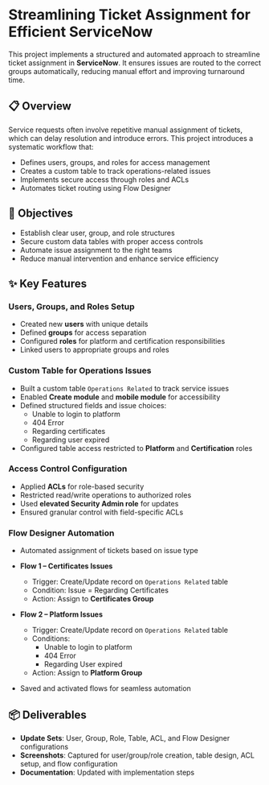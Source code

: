 # Streamlining Ticket Assignment for Efficient ServiceNow

This project implements a structured and automated approach to streamline ticket assignment in **ServiceNow**.
It ensures issues are routed to the correct groups automatically, reducing manual effort and improving turnaround time.

## 📋 Overview

Service requests often involve repetitive manual assignment of tickets, which can delay resolution and introduce errors. This project introduces a systematic workflow that:

- Defines users, groups, and roles for access management  
- Creates a custom table to track operations-related issues  
- Implements secure access through roles and ACLs  
- Automates ticket routing using Flow Designer  


## 🎯 Objectives

- Establish clear user, group, and role structures  
- Secure custom data tables with proper access controls  
- Automate issue assignment to the right teams  
- Reduce manual intervention and enhance service efficiency  


## ✨ Key Features

### Users, Groups, and Roles Setup
- Created new **users** with unique details  
- Defined **groups** for access separation  
- Configured **roles** for platform and certification responsibilities  
- Linked users to appropriate groups and roles  


### Custom Table for Operations Issues
- Built a custom table `Operations Related` to track service issues  
- Enabled **Create module** and **mobile module** for accessibility  
- Defined structured fields and issue choices:
  - Unable to login to platform  
  - 404 Error  
  - Regarding certificates  
  - Regarding user expired  
- Configured table access restricted to **Platform** and **Certification** roles  


### Access Control Configuration
- Applied **ACLs** for role-based security  
- Restricted read/write operations to authorized roles  
- Used **elevated Security Admin role** for updates  
- Ensured granular control with field-specific ACLs  



### Flow Designer Automation
- Automated assignment of tickets based on issue type  
- **Flow 1 – Certificates Issues**  
  - Trigger: Create/Update record on `Operations Related` table  
  - Condition: Issue = Regarding Certificates  
  - Action: Assign to **Certificates Group**  

- **Flow 2 – Platform Issues**  
  - Trigger: Create/Update record on `Operations Related` table  
  - Conditions:  
    - Unable to login to platform  
    - 404 Error  
    - Regarding User expired  
  - Action: Assign to **Platform Group**  

- Saved and activated flows for seamless automation  


## 📦 Deliverables
- **Update Sets**: User, Group, Role, Table, ACL, and Flow Designer configurations  
- **Screenshots**: Captured for user/group/role creation, table design, ACL setup, and flow configuration  
- **Documentation**: Updated with implementation steps  


